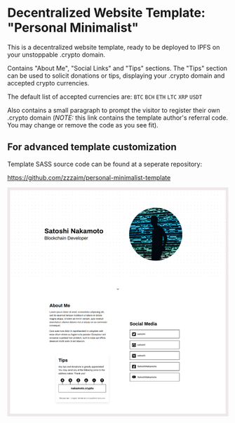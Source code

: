 # Decentralized Website Template: "Personal Minimalist"

This is a decentralized website template, ready to be deployed to IPFS on your
unstoppable .crypto domain.

Contains "About Me", "Social Links" and "Tips" sections. The "Tips" section
can be used to solicit donations or tips, displaying your .crypto domain
and accepted crypto currencies.

The default list of accepted currencies are: `BTC` `BCH` `ETH` `LTC` `XRP` `USDT`

Also contains a small paragraph to prompt the visitor to register their own
.crypto domain (_NOTE:_ this link contains the template author's referral
code. You may change or remove the code as you see fit).

## For advanced template customization

Template SASS source code can be found at a seperate repository:

https://github.com/zzzaim/personal-minimalist-template

![screenshot](assets/screenshot.png)
